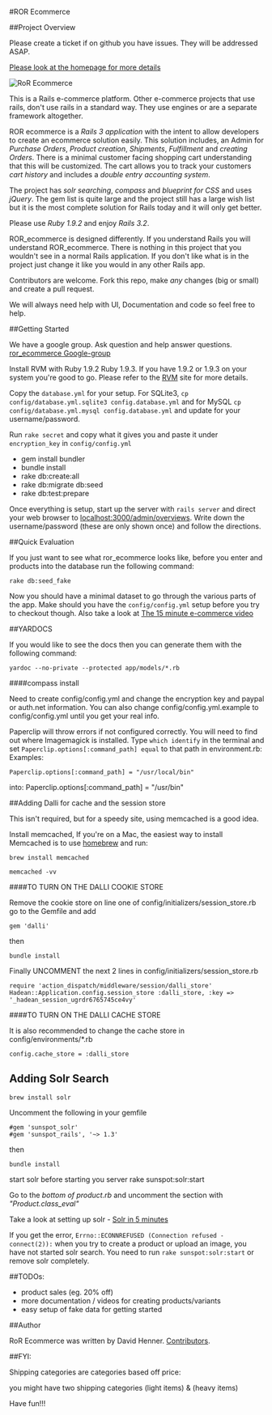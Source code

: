 #ROR Ecommerce

##Project Overview

Please create a ticket if on github you have issues.  They will be addressed ASAP.

[Please look at the homepage for more details](http://www.ror-e.com)

![RoR Ecommerce](http://ror-e.com/images/logo.png "ROR Ecommerce")

This is a Rails e-commerce platform.  Other e-commerce projects that use rails, don't use rails in a standard way.  They use engines or are a separate framework altogether.

ROR ecommerce is a *Rails 3 application* with the intent to allow developers to create an ecommerce solution easily.  This solution includes, an Admin for  *Purchase Orders*, *Product creation*, *Shipments*, *Fulfillment* and *creating Orders*.  There is a minimal customer facing shopping cart understanding that this will be customized.  The cart allows you to track your customers *cart history* and includes a *double entry accounting system*.

The project has *solr searching*, *compass* and *blueprint for CSS* and uses *jQuery*. The gem list is quite large and the project still has a large wish list but it is the most complete solution for Rails today and it will only get better.

Please use *Ruby 1.9.2* and enjoy *Rails 3.2*.

ROR_ecommerce is designed differently. If you understand Rails you will understand ROR_ecommerce.
There is nothing in this project that you wouldn't see in a normal Rails application.  If you don't like what is in the project just change it like you would in any other Rails app.

Contributors are welcome. Fork this repo, make *any* changes (big or small) and create a pull request.

We will always need help with UI, Documentation and code so feel free to help.

##Getting Started

We have a google group.  Ask question and help answer questions.
[ror_ecommerce Google-group](http://groups.google.com/group/ror_ecommerce)

Install RVM with Ruby 1.9.2 Ruby 1.9.3. If you have 1.9.2 or 1.9.3 on your system you're good to go. Please refer to the [RVM](http://beginrescueend.com/rvm/basics/) site for more details.

Copy the `database.yml` for your setup. For SQLite3, `cp config/database.yml.sqlite3 config.database.yml` and for MySQL `cp config/database.yml.mysql config.database.yml` and update for your username/password.

Run `rake secret` and copy what it gives you and paste it under `encryption_key` in `config/config.yml`

* gem install bundler
* bundle install
* rake db:create:all
* rake db:migrate db:seed
* rake db:test:prepare

Once everything is setup, start up the server with `rails server` and direct your web browser to [localhost:3000/admin/overviews](http://localhost:3000/admin/overviews). Write down the username/password (these are only shown once) and follow the directions.

##Quick Evaluation

If you just want to see what ror_ecommerce looks like, before you enter and products into the database run the following command:

    rake db:seed_fake

Now you should have a minimal dataset to go through the various parts of the app.  Make should you have the `config/config.yml` setup before you try to checkout though.  Also take a look at [The 15 minute e-commerce video](http://www.ror-e.com/info/videos/7)

##YARDOCS

If you would like to see the docs then you can generate them with the following command:

    yardoc --no-private --protected app/models/*.rb

####compass install

Need to create config/config.yml and change the encryption key and paypal or auth.net information.
You can also change config/config.yml.example to config/config.yml until you get your real info.

Paperclip will throw errors if not configured correctly. You will need to find out where Imagemagick is installed.
Type `which identify` in the terminal and set `Paperclip.options[:command_path] equal` to that path in environment.rb: Examples:

    Paperclip.options[:command_path] = "/usr/local/bin"
into:
    Paperclip.options[:command_path] = "/usr/bin"

##Adding Dalli for cache and the session store

This isn't required, but for a speedy site, using memcached is a good idea.

Install memcached, If you're on a Mac, the easiest way to install Memcached is to use [homebrew](http://mxcl.github.com/homebrew/) and run:

    brew install memcached

    memcached -vv

####TO TURN ON THE DALLI COOKIE STORE

Remove the cookie store on line one of config/initializers/session_store.rb go to the Gemfile and add

    gem 'dalli'

then

    bundle install

Finally UNCOMMENT the next 2 lines in config/initializers/session_store.rb

    require 'action_dispatch/middleware/session/dalli_store'
    Hadean::Application.config.session_store :dalli_store, :key => '_hadean_session_ugrdr6765745ce4vy'

####TO TURN ON THE DALLI CACHE STORE

It is also recommended to change the cache store in config/environments/*.rb

    config.cache_store = :dalli_store



## Adding Solr Search


    brew install solr

Uncomment the following in your gemfile

    #gem 'sunspot_solr'
    #gem 'sunspot_rails', '~> 1.3'

then

    bundle install

start solr before starting you server
    rake sunspot:solr:start

Go to the *bottom of product.rb* and uncomment the section with *"Product.class_eval"*


Take a look at setting up solr - [Solr in 5 minutes](http://github.com/outoftime/sunspot/wiki/adding-sunspot-search-to-rails-in-5-minutes-or-less)


If you get the error, `Errno::ECONNREFUSED (Connection refused - connect(2)):` when you try to create a product or upload an image, you have not started solr search. You need to run `rake sunspot:solr:start` or remove solr completely.



##TODOs:

* product sales (eg. 20% off)
* more documentation / videos for creating products/variants
* easy setup of fake data for getting started

##Author

RoR Ecommerce was written by David Henner. [Contributors](https://github.com/drhenner/ror_ecommerce/blob/master/Contributors.md).

##FYI:

Shipping categories are categories based off price:

you might have two shipping categories (light items) & (heavy items)

Have fun!!!

